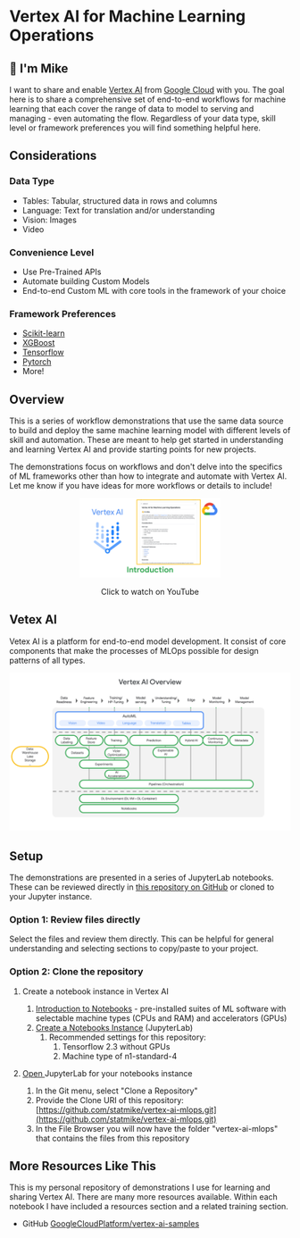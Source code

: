 # Vertex AI for Machine Learning Operations

## 👋 I'm Mike

I want to share and enable [Vertex AI](https://cloud.google.com/vertex-ai/docs/start/introduction-unified-platform) from [Google Cloud](https://cloud.google.com/vertex-ai) with you.  The goal here is to share a comprehensive set of end-to-end workflows for machine learning that each cover the range of data to model to serving and managing - even automating the flow.  Regardless of your data type, skill level or framework preferences you will find something helpful here. 

## Considerations

### Data Type

-  Tables: Tabular, structured data in rows and columns
-  Language: Text for translation and/or understanding
-  Vision: Images
-  Video

### Convenience Level

-  Use Pre-Trained APIs
-  Automate building Custom Models
-  End-to-end Custom ML with core tools in the framework of your choice

### Framework Preferences

-  [Scikit-learn](https://scikit-learn.org/stable/index.html)
-  [XGBoost](https://xgboost.readthedocs.io/en/latest/)
-  [Tensorflow](https://www.tensorflow.org/)
-  [Pytorch](https://pytorch.org/)
-  More!

## Overview

This is a series of workflow demonstrations that use the same data source to build and deploy the same machine learning model with different levels of skill and automation.  These are meant to help get started in understanding and learning Vertex AI and provide starting points for new projects.  

The demonstrations focus on workflows and don't delve into the specifics of ML frameworks other than how to integrate and automate with Vertex AI. Let me know if you have ideas for more workflows or details to include!

<p align="center" width="100%">
   <a href="https://www.youtube.com/watch?v=dAIhCP0_WOA" target="_blank" rel="noopener noreferrer">
      <img width="50%" src="architectures/thumbnails/introduction.png">
   </a>
</p>
<p align="center">Click to watch on YouTube</p>

## Vetex AI

Vetex AI is a platform for end-to-end model development.  It consist of core components that make the processes of MLOps possible for design patterns of all types.

<img src="architectures/slides/slide_01.png">

## Setup

The demonstrations are presented in a series of JupyterLab notebooks. These can be reviewed directly in [this repository on GitHub](https://github.com/statmike/vertex-ai-mlops) or cloned to your Jupyter instance.

### Option 1: Review files directly

Select the files and review them directly.  This can be helpful for general understanding and selecting sections to copy/paste to your project.

### Option 2: Clone the repository

1. Create a notebook instance in Vertex AI
   1. [Introduction to Notebooks](https://cloud.google.com/notebooks/docs/introduction) - pre-installed suites of ML software with selectable machine types (CPUs and RAM) and accelerators (GPUs)
   1. [Create a Notebooks Instance](https://cloud.google.com/notebooks/docs/create-new) (JupyterLab)
      1. Recommended settings for this repository:
         1. Tensorflow 2.3 without GPUs
         1. Machine type of n1-standard-4

1. [Open ](https://cloud.google.com/notebooks/docs/create-new#open_the_notebook_2)JupyterLab for your notebooks instance
   1. In the Git menu, select "Clone a Repository"
   1. Provide the Clone URI of this repository: [https://github.com/statmike/vertex-ai-mlops.git](https://github.com/statmike/vertex-ai-mlops.git)
   1. In the File Browser you will now have the folder "vertex-ai-mlops" that contains the files from this repository

## More Resources Like This

This is my personal repository of demonstrations I use for learning and sharing Vertex AI.  There are many more resources available.  Within each notebook I have included a resources section and a related training section. 

-  GitHub [GoogleCloudPlatform/vertex-ai-samples](https://github.com/GoogleCloudPlatform/vertex-ai-samples)
